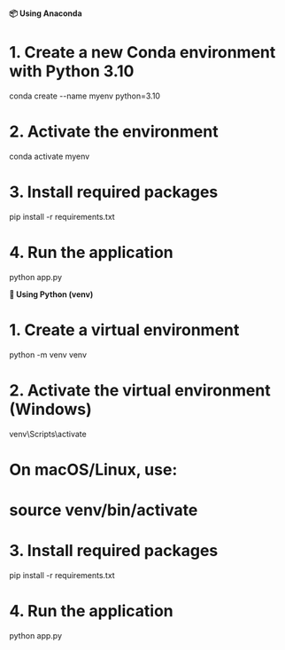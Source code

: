 **📦 Using Anaconda**

# 1. Create a new Conda environment with Python 3.10
conda create --name myenv python=3.10

# 2. Activate the environment
conda activate myenv

# 3. Install required packages
pip install -r requirements.txt

# 4. Run the application
python app.py


**🐍 Using Python (venv)**

# 1. Create a virtual environment
python -m venv venv

# 2. Activate the virtual environment (Windows)
venv\Scripts\activate

#    On macOS/Linux, use:
# source venv/bin/activate

# 3. Install required packages
pip install -r requirements.txt

# 4. Run the application
python app.py
